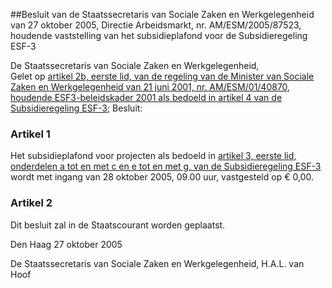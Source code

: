 <meta http-equiv='Content-Type' content='text/html; charset=utf-8' />

##Besluit van de Staatssecretaris van Sociale Zaken en Werkgelegenheid van 27 oktober 2005, Directie Arbeidsmarkt, nr. AM/ESM/2005/87523, houdende vaststelling van het subsidieplafond voor de Subsidieregeling ESF-3

De Staatssecretaris van Sociale Zaken en Werkgelegenheid,  
Gelet op [artikel 2b, eerste lid, van de regeling van de Minister van Sociale Zaken en Werkgelegenheid van 21 juni 2001, nr. AM/ESM/01/40870, houdende ESF3-beleidskader 2001 als bedoeld in artikel 4 van de Subsidieregeling ESF-3](../../../../../../../ministeriele-regeling/esf3-beleidskader/2001/als/bedoeld/in/artikel/4/van/de/subsidieregeling/etc/BWBR0012597/README.md);
Besluit:    

### Artikel  1  

Het subsidieplafond voor projecten als bedoeld in [artikel 3, eerste lid, onderdelen a tot en met c en e tot en met g, van de Subsidieregeling ESF-3](../../../../../../../ministeriele-regeling/subsidieregeling/esf-3/BWBR0012598/README.md) wordt met ingang van 28 oktober 2005, 09.00 uur, vastgesteld op € 0,00. 

### Artikel  2  

Dit besluit zal in de Staatscourant worden geplaatst. 

Den Haag 
27 oktober 2005   

De 
Staatssecretaris van Sociale Zaken en Werkgelegenheid, 
H.A.L. van Hoof     
